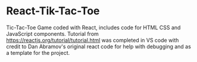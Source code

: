 # React-Tik-Tac-Toe
Tic-Tac-Toe Game coded with React, includes code for HTML CSS and JavaScript components.
Tutorial from https://reactjs.org/tutorial/tutorial.html was completed in VS code with credit to Dan Abramov's original react code for help with debugging and as a template for the project.
